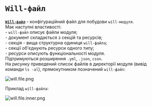 # `Will-файл`

[**`Will-файл`**](#will-file) - конфігураційний файл для побудови `will-модуля`.  
Має наступні властивості:  
\- `will-файл` описує файли модуля;  
\- документ складається з секцій та ресурсів;  
\- секція - вища структурна одиниця `will-файлa`;   
\- секції об'єднують ресурси одного типу;  
\- ресурси описують функціональності модуля.  
Підтримуються розширення `.yml`, `.json`, `cson`.  
На рисунку приведений список файлів в директорії модуля (вивід команди `ls -al`), прямокутником позначений `will-файл`:  

![will.file.png](./Images/will.file.png)

Приклад `will-файла`:  

![will.file.inner.png](./Images/will.file.inner.png)